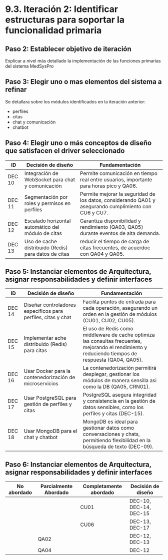 # 9.3. Iteración 2: Identificar estructuras para soportar la funcionalidad primaria

## Paso 2: Establecer objetivo de iteración
Explicar a nivel más detallado la implementación de las funciones primarias del sistema MedSysPro 

## Paso 3: Elegir uno o mas elementos del sistema a refinar

Se detallara sobre los módulos identificados en la iteración anterior:

- perfiles
- citas
- chat y  comunicación
- chatbot

## Paso 4: Elegir uno o más conceptos de diseño que satisfacen el driver seleccionado
| ID     | Decisión de diseño                     | Fundamentación                             | 
| ------ | -------------------------- | ---------------------------------- |
| DEC 10   | Integración de WebSocket para chat y comunicación        | Permite comunicación en tiempo real entre usuarios, importante para horas pico y QA06.          | 
| DEC 11   | Segmentación por roles y permisos en perfiles      | Permite mejorar la seguridad de los datos, considerando QA01 y asegurando cumplimiento con CU6 y CU7.         | 
| DEC 12   | Escalado horizontal automático del módulo de citas        | Garantiza disponibilidad y rendimiento (QA03, QA05) durante eventos de alta demanda.      | 
| DEC 13   | Uso de cache distribuido (Redis) para datos de citas       | reducir el tiempo de carga de citas frecuentes, de acuerdoc con QA04 y QA05.      | 


## Paso 5: Instanciar elementos de Arquitectura, asignar responsabilidades y definir interfaces
| ID     | Decisión de diseño                     | Fundamentación                             | 
| ------ | -------------------------- | ---------------------------------- |
| DEC 14   | Diseñar controladores específicos para perfiles, citas y chat       | Facilita puntos de entrada para cada operación, asegurando un orden en la gestión de módulos (CU01, CU02, CU05).        | 
| DEC 15   | Implementar ache distribuido (Redis) para citas       | El uso de Redis como middleware de cache optimiza las consultas frecuentes, mejorando el rendimiento y reduciendo tiempos de respuesta (QA04, QA05).       |
| DEC 16   | Usar Docker para la contenedorización de microservicios       | La contenedorización permitirá desplegar, gestionar los módulos de manera sensilla asi como la DB (QA05, CRN01).       | 
| DEC 17  | Usar PostgreSQL para gestión de perfiles y citas       | PostgreSQL asegura integridad y consistencia en la gestión de datos sensibles, como los perfiles y citas (DEC-15).      | 
| DEC 18  | Usar MongoDB para el chat y chatbot      | MongoDB es ideal para gestionar datos como conversaciones y chats, permitiendo flexibilidad en la búsqueda de texto (DEC-09).    | 


## Paso 6: Instanciar elementos de Arquitectura, asignar responsabilidades y definir interfaces
| No abordado     | Parcialmente Abordado                    | Completamente abordado             |  Decisión de diseño   |
| ------ | -------------------------- | ---------------------------------- | ------------ |
|    |     |   CU01   |   DEC-10, DEC-14, DEC-15      |
|    |     |   CU06  |   DEC-13, DEC-17     |
|    | QA02    |     |   DEC-12, DEC-13      |
|    |  QA04   |     |  DEC-12      |

